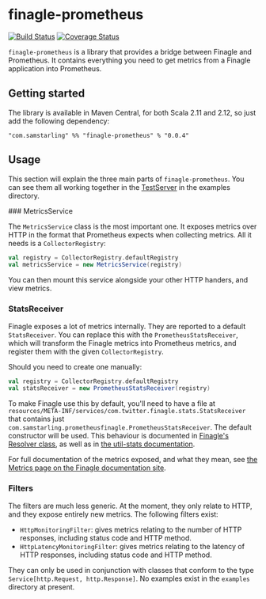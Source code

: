 # finagle-prometheus

[![Build Status](https://travis-ci.org/samstarling/finagle-prometheus.svg?branch=master)](https://travis-ci.org/samstarling/finagle-prometheus) [![Coverage Status](https://coveralls.io/repos/github/samstarling/finagle-prometheus/badge.svg?branch=master)](https://coveralls.io/github/samstarling/finagle-prometheus?branch=master)

`finagle-prometheus` is a library that provides a bridge between Finagle and Prometheus. It contains everything you need to get metrics from a Finagle application into Prometheus.

## Getting started

The library is available in Maven Central, for both Scala 2.11 and 2.12, so just add the following dependency:

```
"com.samstarling" %% "finagle-prometheus" % "0.0.4"
```

## Usage

This section will explain the three main parts of `finagle-prometheus`. You can see them all working together in the [TestServer](examples/src/main/scala/com/samstarling/prometheusfinagle/examples/TestServer.scala) in the examples directory.

### MetricsService

The `MetricsService` class is the most important one. It exposes metrics over HTTP in the format that Prometheus expects when collecting metrics. All it needs is a `CollectorRegistry`:

```scala
val registry = CollectorRegistry.defaultRegistry
val metricsService = new MetricsService(registry)
```

You can then mount this service alongside your other HTTP handers, and view metrics.

### StatsReceiver

Finagle exposes a lot of metrics internally. They are reported to a default `StatsReceiver`. You can replace this with the `PrometheusStatsReceiver`, which will transform the Finagle metrics into Prometheus metrics, and register them with the given `CollectorRegistry`.

Should you need to create one manually:

```scala
val registry = CollectorRegistry.defaultRegistry
val statsReceiver = new PrometheusStatsReceiver(registry)
```

To make Finagle use this by default, you'll need to have a file at `resources/META-INF/services/com.twitter.finagle.stats.StatsReceiver` that contains just `com.samstarling.prometheusfinagle.PrometheusStatsReceiver`. The default constructor will be used. This behaviour is documented in [Finagle's Resolver class](https://twitter.github.io/finagle/docs/com/twitter/finagle/Resolver.html), as well as in [the util-stats documentation](https://twitter.github.io/util/guide/util-stats/user_guide.html).

For full documentation of the metrics exposed, and what they mean, see [the Metrics page on the Finagle documentation site](https://twitter.github.io/finagle/guide/Metrics.html).

### Filters

The filters are much less generic. At the moment, they only relate to HTTP, and they expose entirely new metrics. The following filters exist:

* `HttpMonitoringFilter`: gives metrics relating to the number of HTTP responses, including status code and HTTP method.
* `HttpLatencyMonitoringFilter`: gives metrics relating to the latency of HTTP  responses, including status code and HTTP method.

They can only be used in conjunction with classes that conform to the type `Service[http.Request, http.Response]`. No examples exist in the `examples` directory at present.

